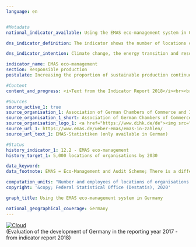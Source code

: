 ```yaml
---                   
language: en                   


#Metadata                   
national_indicator_available: Using the EMAS eco-management system in Germany                   

dns_indicator_definition: The indicator shows the number of locations of organisations registered in Germany for EMAS (Eco-Management and Audit Scheme).                   

dns_indicator_intention: Climate change, the energy transition and resource constraints are presenting companies with new challenges. As a result, they have to reshape their business processes, structures and products in an environmentally friendly and resource-saving manner. The EMAS environmental management system offers a concept of systematic corporate environmental protection and is associated with the goal of continuously improving the environmental performance of the organisation’s locations. For this reason, the target is to present a total of 5,000 locations of organisations complying with the EMAS environmental management system by 2030.                   

indicator_name: EMAS eco-management                   
section: Responsible production                   
postulate: Increasing the proportion of sustainable production continuously                   

#Content                    
content_and_progress: <i>Text from the Indicator Report 2018</i><br><br>EMAS is a voluntary instrument of the European Union that helps companies and organisations of any size in any sector to continuously improve their environmental performance. EMAS is associated with an environmental reporting obligation (called an environmental statement) that contains the most important environmental impacts of the company in question and involves the compulsory provision of data on the topics of energy and material efficiency, emissions, water, waste and land use/biodiversity. Internal documents as well as the environmental statement are inspected by independent, government-approved environmental verifiers.<br><br>Organisations that pass the inspection, which have not violated legal requirements relating to the environment and against which no complaints have been made, are accepted into the EMAS register. The inspection must be repeated on a regular basis, no later than every three years. The Environmental Verification Committee1 is responsible for quality control. The environmental statement must be updated by the organisations annually; however, small and medium-sized companies may do so every two years since 2010, upon request. EMAS organisations and locations are registered by the responsible Chambers of Commerce and Industry or Crafts and listed in a publicly accessible database at the Association of German Chambers of Commerce and Industry. Data recorded using a standardised methodology are available from 2005 onwards.<br><br>In terms of methodology, note that the EMAS register shows the number of registrations. Participating organisations are free to include several locations under a single organisation registration (collective registration) or to have locations registered individually. Some companies have partly also registered their foreign locations in Germany. These are also contained in the EMAS register, but are not included in the number of EMAS locations shown here. Statistical data are available regarding the number of registered organisations and the number of locations, irrespective of whether they are part of a registered organisation (collective registration) or are registered as independent locations.<br><br>In 2017, a total of 2,176 EMAS locations were registered in Germany. This was an increase of 11.1&nbsp;% compared with 2005. If we look at the development over the last five years, the indicator has on average been moving gradually in the direction of the set target. If the development continues without change, the goal for 2030 will nevertheless not be achieved.<br><br>The 2,176 EMAS locations registered in Germany in 2017 belonged to a total of 1,240 organisations, which were distributed very unevenly across the country. The majority of them were based in Baden-Württemberg (396) and Bavaria (288), followed by North Rhine-Westphalia (115). In contrast, there were just five organisations in Mecklenburg-Western Pomerania. Broken down by economic activities, 37.6&nbsp;% of the organisations were allocated to manufacturing, 9.8&nbsp;% to other service activities, 9.5&nbsp;% to accommodation and food service activities and 7.6&nbsp;% to the education sector in 2017.<br><br>The registered organisations employed a total of 985,195 people in 2017. This was an increase of 2.5&nbsp;% compared with 2005.                   

#Sources
source_active_1: true                           
source_organisation_1: Association of German Chambers of Commerce and Industry                           
source_organisation_1_short: Association of German Chambers of Commerce and Industry (DIHK)                           
source_organisation_logo_1: <a href="https://www.dihk.de/de"><img src="https://g205sdgs.github.io/sdg-indicators/public/LogosEn/dihk.png" alt="Logo Association of German Chambers of Commerce and Industry (DIHK)" title="Click here to visit the homepage of the organization"></a>
source_url_1: https://www.emas.de/ueber-emas/emas-in-zahlen/                               
source_url_text_1: EMAS-Statistiken (only available in German)                               

#Status                   
history_indicator_1: 12.2 - EMAS eco-management                   
history_target_1: 5,000 locations of organisations by 2030

data_keyword:                    
data_footnote: EMAS = Eco-Management and Audit Scheme; There is a difference between the national results and the results of the Länder due to locations abroad that are included in the count for the national results.                   

computation_units: "Number and employees of locations of organisations registered in Germany; Data of the Federal States: Number of organisations"                   
copyright: '&copy; Federal Statistical Office (Destatis), 2020'                   

graph_title: Using the EMAS eco-management system in Germany                   

national_geographical_coverage: Germany                   
---
```

<div>                           
  <div class="my-header">                           
    <a href="https://sustainabledevelopment-deutschland.github.io/en/status/"><img src="https://g205sdgs.github.io/sdg-indicators/public/Wettersymbole/Wolke.png" title="The indicator is moving in the right direction but if the trend continues, the target value will be missed by more than 20&nbsp;% in the target year" alt="Cloud" />                           
    </a>                           
  </div>
  <div class="my-header-note">
    <span>(Evaluation of the development of Germany in the reporting year 2017 - from indicator report 2018)</span>
  </div>                           
</div>